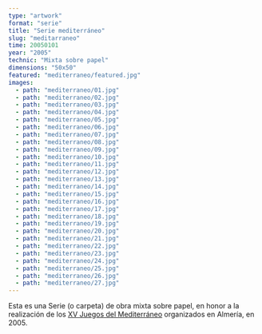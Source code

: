```yaml
---
type: "artwork"
format: "serie"
title: "Serie mediterráneo"
slug: "meditarraneo"
time: 20050101
year: "2005"
technic: "Mixta sobre papel"
dimensions: "50x50"
featured: "mediterraneo/featured.jpg"
images:
  - path: "mediterraneo/01.jpg"
  - path: "mediterraneo/02.jpg"
  - path: "mediterraneo/03.jpg"
  - path: "mediterraneo/04.jpg"
  - path: "mediterraneo/05.jpg"
  - path: "mediterraneo/06.jpg"
  - path: "mediterraneo/07.jpg"
  - path: "mediterraneo/08.jpg"
  - path: "mediterraneo/09.jpg"
  - path: "mediterraneo/10.jpg"
  - path: "mediterraneo/11.jpg"
  - path: "mediterraneo/12.jpg"
  - path: "mediterraneo/13.jpg"
  - path: "mediterraneo/14.jpg"
  - path: "mediterraneo/15.jpg"
  - path: "mediterraneo/16.jpg"
  - path: "mediterraneo/17.jpg"
  - path: "mediterraneo/18.jpg"
  - path: "mediterraneo/19.jpg"
  - path: "mediterraneo/20.jpg"
  - path: "mediterraneo/21.jpg"
  - path: "mediterraneo/22.jpg"
  - path: "mediterraneo/23.jpg"
  - path: "mediterraneo/24.jpg"
  - path: "mediterraneo/25.jpg"
  - path: "mediterraneo/26.jpg"
  - path: "mediterraneo/27.jpg"
---
```

Esta es una Serie (o carpeta) de obra mixta sobre papel, en honor a la
realización de los [XV Juegos del Mediterráneo](http://almeriapedia.wikanda.es/wiki/Almer%C3%ADa_2005)
organizados en Almería, en 2005.